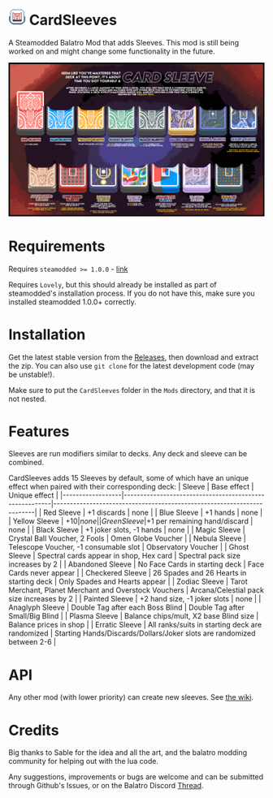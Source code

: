 # ![icon](assets/1x/icon.png) CardSleeves
A Steamodded Balatro Mod that adds Sleeves. This mod is still being worked on and might change some functionality in the future.

![Balatro_Card_Sleeves](Balatro_Card_Sleeves.png)

# Requirements
Requires `steamodded >= 1.0.0` - [link](https://github.com/Steamopollys/Steamodded/wiki/01.-Getting-started)

Requires `Lovely`, but this should already be installed as part of steamodded's installation process. If you do not have this, make sure you installed steamodded 1.0.0+ correctly.

# Installation
Get the latest stable version from the [Releases](https://github.com/larswijn/CardSleeves/releases/latest), then download and extract the zip.
You can also use `git clone` for the latest development code (may be unstable!).

Make sure to put the `CardSleeves` folder in the `Mods` directory, and that it is not nested.

# Features
Sleeves are run modifiers similar to decks. Any deck and sleeve can be combined.

CardSleeves adds 15 Sleeves by default, some of which have an unique effect when paired with their corresponding deck:
| Sleeve           | Base effect                                            | Unique effect                                                          |
|------------------|--------------------------------------------------------|------------------------------------------------------------------------|
| Red Sleeve       | +1 discards                                            | none                                                                   |
| Blue Sleeve      | +1 hands                                               | none                                                                   |
| Yellow Sleeve    | +$10                                                   | none                                                                   |
| Green Sleeve     | +$1 per remaining hand/discard                         | none                                                                   |
| Black Sleeve     | +1 joker slots, -1 hands                               | none                                                                   |
| Magic Sleeve     | Crystal Ball Voucher, 2 Fools                          | Omen Globe Voucher                                                     |
| Nebula Sleeve    | Telescope Voucher, -1 consumable slot                  | Observatory Voucher                                                    |
| Ghost Sleeve     | Spectral cards appear in shop, Hex card                | Spectral pack size increases by 2                                      |
| Abandoned Sleeve | No Face Cards in starting deck                         | Face Cards never appear                                                |
| Checkered Sleeve | 26 Spades and 26 Hearts in starting deck               | Only Spades and Hearts appear                                          |
| Zodiac Sleeve    | Tarot Merchant, Planet Merchant and Overstock Vouchers | Arcana/Celestial pack size increases by 2                              |
| Painted Sleeve   | +2 hand size, -1 joker slots                           | none                                                                   |
| Anaglyph Sleeve  | Double Tag after each Boss Blind                       | Double Tag after Small/Big Blind                                       |
| Plasma Sleeve    | Balance chips/mult, X2 base Blind size                 | Balance prices in shop                                                 |
| Erratic Sleeve   | All ranks/suits in starting deck are randomized        | Starting Hands/Discards/Dollars/Joker slots are randomized between 2-6 |

# API
Any other mod (with lower priority) can create new sleeves. See [the wiki](https://github.com/larswijn/CardSleeves/wiki).

# Credits
Big thanks to Sable for the idea and all the art, and the balatro modding community for helping out with the lua code.

Any suggestions, improvements or bugs are welcome and can be submitted through Github's Issues, or on the Balatro Discord [Thread](https://discord.com/channels/1116389027176787968/1279246553931976714).
